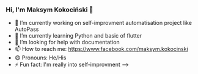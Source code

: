 ### Hi, I'm Maksym Kokociński 👋


- 🔭 I’m currently working on self-improvment automatisation project like AutoPass
- 🌱 I’m currently learning Python and basic of flutter
- 🤔 I’m looking for help with documentation
- 📫 How to reach me: https://www.facebook.com/maksym.kokocinski
- 😄 Pronouns: He/His
- ⚡ Fun fact: I'm really into self-improvment
-->
